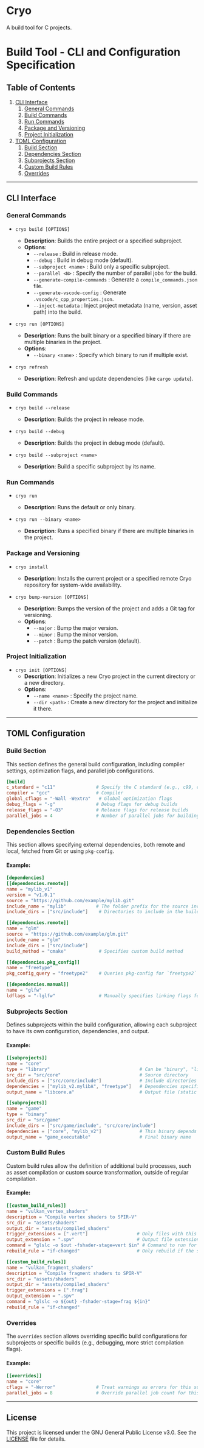 # Cryo

A build tool for C projects.

# Build Tool - CLI and Configuration Specification

## Table of Contents

1. [CLI Interface](#cli-interface)
    1. [General Commands](#general-commands)
    2. [Build Commands](#build-commands)
    3. [Run Commands](#run-commands)
    4. [Package and Versioning](#package-and-versioning)
    5. [Project Initialization](#project-initialization)
2. [TOML Configuration](#toml-configuration)
    1. [Build Section](#build-section)
    2. [Dependencies Section](#dependencies-section)
    3. [Subprojects Section](#subprojects-section)
    4. [Custom Build Rules](#custom-build-rules)
    5. [Overrides](#overrides)

---

## CLI Interface

### General Commands

- `cryo build [OPTIONS]`
    - **Description**: Builds the entire project or a specified subproject.
    - **Options**:
      - `--release` : Build in release mode.
      - `--debug` : Build in debug mode (default).
      - `--subproject <name>` : Build only a specific subproject.
      - `--parallel <N>` : Specify the number of parallel jobs for the build.
      - `--generate-compile-commands` : Generate a `compile_commands.json` file.
      - `--generate-vscode-config` : Generate `.vscode/c_cpp_properties.json`.
      - `--inject-metadata` : Inject project metadata (name, version, asset path) into the build.
  
- `cryo run [OPTIONS]`
    - **Description**: Runs the built binary or a specified binary if there are multiple binaries in the project.
    - **Options**:
      - `--binary <name>` : Specify which binary to run if multiple exist.

- `cryo refresh`
    - **Description**: Refresh and update dependencies (like `cargo update`).
    
### Build Commands

- `cryo build --release`
    - **Description**: Builds the project in release mode.
  
- `cryo build --debug`
    - **Description**: Builds the project in debug mode (default).
  
- `cryo build --subproject <name>`
    - **Description**: Build a specific subproject by its name.

### Run Commands

- `cryo run`
    - **Description**: Runs the default or only binary.
  
- `cryo run --binary <name>`
    - **Description**: Runs a specified binary if there are multiple binaries in the project.

### Package and Versioning

- `cryo install`
    - **Description**: Installs the current project or a specified remote Cryo repository for system-wide availability.

- `cryo bump-version [OPTIONS]`
    - **Description**: Bumps the version of the project and adds a Git tag for versioning.
    - **Options**:
      - `--major` : Bump the major version.
      - `--minor` : Bump the minor version.
      - `--patch` : Bump the patch version (default).

### Project Initialization

- `cryo init [OPTIONS]`
    - **Description**: Initializes a new Cryo project in the current directory or a new directory.
    - **Options**:
      - `--name <name>` : Specify the project name.
      - `--dir <path>` : Create a new directory for the project and initialize it there.

---

## TOML Configuration

### Build Section

This section defines the general build configuration, including compiler settings, optimization flags, and parallel job configurations.

```toml
[build]
c_standard = "c11"               # Specify the C standard (e.g., c99, c11, gnu11, etc.)
compiler = "gcc"                 # Compiler
global_cflags = "-Wall -Wextra"   # Global optimization flags
debug_flags = "-g"               # Debug flags for debug builds
release_flags = "-O3"            # Release flags for release builds
parallel_jobs = 4                # Number of parallel jobs for building
```

### Dependencies Section

This section allows specifying external dependencies, both remote and local, fetched from Git or using `pkg-config`.

#### Example:

```toml
[dependencies]
[[dependencies.remote]]
name = "mylib_v1"
version = "v1.0.1"
source = "https://github.com/example/mylib.git"
include_name = "mylib"           # The folder prefix for the source includes
include_dirs = ["src/include"]    # Directories to include in the build

[[dependencies.remote]]
name = "glm"
source = "https://github.com/example/glm.git"
include_name = "glm"
include_dirs = ["src/include"]
build_method = "cmake"            # Specifies custom build method

[[dependencies.pkg_config]]
name = "freetype"
pkg_config_query = "freetype2"    # Queries pkg-config for `freetype2` library

[[dependencies.manual]]
name = "glfw"
ldflags = "-lglfw"                # Manually specifies linking flags for GLFW
```

### Subprojects Section

Defines subprojects within the build configuration, allowing each subproject to have its own configuration, dependencies, and output.

#### Example:

```toml
[[subprojects]]
name = "core"
type = "library"                                 # Can be "binary", "library", or "header-only"
src_dir = "src/core"                             # Source directory
include_dirs = ["src/core/include"]              # Include directories
dependencies = ["mylib_v2.mylibA", "freetype"]   # Dependencies specific to this subproject
output_name = "libcore.a"                        # Output file (static library)

[[subprojects]]
name = "game"
type = "binary"
src_dir = "src/game"
include_dirs = ["src/game/include", "src/core/include"]
dependencies = ["core", "mylib_v2"]              # This binary depends on core and mylib_v2
output_name = "game_executable"                  # Final binary name
```

### Custom Build Rules

Custom build rules allow the definition of additional build processes, such as asset compilation or custom source transformation, outside of regular compilation.

#### Example:

```toml
[[custom_build_rules]]
name = "vulkan_vertex_shaders"
description = "Compile vertex shaders to SPIR-V"
src_dir = "assets/shaders"
output_dir = "assets/compiled_shaders"
trigger_extensions = [".vert"]                  # Only files with this extension will trigger the rule
output_extension = ".spv"                       # Output file extension
command = "glslc -o $out -fshader-stage=vert $in" # Command to run for compilation
rebuild_rule = "if-changed"                     # Only rebuild if the source files change

[[custom_build_rules]]
name = "vulkan_fragment_shaders"
description = "Compile fragment shaders to SPIR-V"
src_dir = "assets/shaders"
output_dir = "assets/compiled_shaders"
trigger_extensions = [".frag"]
output_extension = ".spv"
command = "glslc -o ${out} -fshader-stage=frag ${in}"
rebuild_rule = "if-changed"
```

### Overrides

The `overrides` section allows overriding specific build configurations for subprojects or specific builds (e.g., debugging, more strict compilation flags).

#### Example:

```toml
[[overrides]]
name = "core"
cflags = "-Werror"               # Treat warnings as errors for this subproject
parallel_jobs = 8                # Override parallel job count for this subproject
```

---

## License

This project is licensed under the GNU General Public License v3.0. See the [LICENSE](./LICENSE) file for details.

